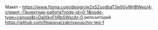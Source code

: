 Макет - https://www.figma.com/design/w2xSZuydbaTSe0GyNHBWeo/4-спринт.-Проектная-работа?node-id=0-1&node-type=canvas&t=DalXkvFhRbSWscAr-0
репозиторий https://github.com/fitopisya/zakrivayuschiy-teg-f
